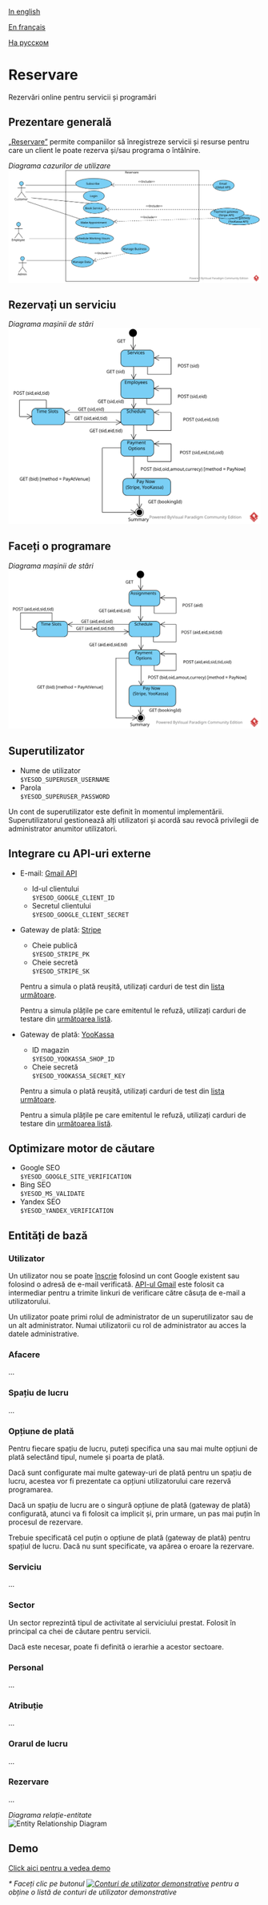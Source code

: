 [In english](https://github.com/ciukstar/reservare/blob/master/README.md)

[En français](https://github.com/ciukstar/reservare/blob/master/README.fr.md)

[На русском](https://github.com/ciukstar/reservare/blob/master/README.ru.md)

# Reservare

Rezervări online pentru servicii și programări

## Prezentare generală 

[„Reservare”](https://reservarero-i4rimw5qwq-de.a.run.app) permite companiilor să înregistreze servicii și resurse pentru care un client le poate rezerva și/sau programa o întâlnire.  

*Diagrama cazurilor de utilizare*  
![Use Case Diagram](static/img/Reservare-UCD.svg)

## Rezervați un serviciu
*Diagrama mașinii de stări*  
![State Machine Diagram](static/img/Reservare-Book-Service-SMD.svg)

## Faceți o programare
*Diagrama mașinii de stări*  
![State Machine Diagram](static/img/Reservare-Make-Appointment-SMD.svg)

## Superutilizator
* Nume de utilizator  
  ```$YESOD_SUPERUSER_USERNAME```
* Parola  
  ```$YESOD_SUPERUSER_PASSWORD```
  
Un cont de superutilizator este definit în momentul implementării. Superutilizatorul gestionează alți utilizatori și acordă sau revocă privilegii de administrator anumitor utilizatori.

## Integrare cu API-uri externe

* E-mail: [Gmail API](https://developers.google.com/gmail/api/guides)

  * Id-ul clientului  
    ```$YESOD_GOOGLE_CLIENT_ID```
  * Secretul clientului  
    ```$YESOD_GOOGLE_CLIENT_SECRET```

* Gateway de plată: [Stripe](https://stripe.com/)
  * Cheie publică  
    ```$YESOD_STRIPE_PK```
  * Cheie secretă  
    ```$YESOD_STRIPE_SK```
    
  Pentru a simula o plată reușită, utilizați carduri de test din [lista următoare](https://stripe.com/docs/testing?testing-method=card-numbers#cards).

  Pentru a simula plățile pe care emitentul le refuză, utilizați carduri de testare din [următoarea listă](https://stripe.com/docs/testing?testing-method=card-numbers#declined-payments).

* Gateway de plată: [YooKassa](https://yookassa.ru/)
  * ID magazin  
    ```$YESOD_YOOKASSA_SHOP_ID```
  * Cheie secretă  
    ```$YESOD_YOOKASSA_SECRET_KEY```

  Pentru a simula o plată reușită, utilizați carduri de test din [lista următoare](https://yookassa.ru/developers/payment-acceptance/testing-and-going-live/testing#test-bank-card-success).

  Pentru a simula plățile pe care emitentul le refuză, utilizați carduri de testare din [următoarea listă](https://yookassa.ru/developers/payment-acceptance/testing-and-going-live/testing#test-bank-card-cancellation-details).

## Optimizare motor de căutare
* Google SEO  
  ```$YESOD_GOOGLE_SITE_VERIFICATION```
* Bing SEO  
  ```$YESOD_MS_VALIDATE```
* Yandex SEO  
  ```$YESOD_YANDEX_VERIFICATION```

## Entități de bază

### Utilizator
Un utilizator nou se poate [înscrie](https://reservarero-i4rimw5qwq-de.a.run.app/auth/login) folosind un cont Google existent sau folosind o adresă de e-mail verificată. [API-ul Gmail](https://developers.google.com/gmail/api/guides) este folosit ca intermediar pentru a trimite linkuri de verificare către căsuța de e-mail a utilizatorului.

Un utilizator poate primi rolul de administrator de un superutilizator sau de un alt administrator. Numai utilizatorii cu rol de administrator au acces la datele administrative.

### Afacere
...

### Spațiu de lucru
...

### Opțiune de plată
Pentru fiecare spațiu de lucru, puteți specifica una sau mai multe opțiuni de plată selectând tipul, numele și poarta de plată.

Dacă sunt configurate mai multe gateway-uri de plată pentru un spațiu de lucru, acestea vor fi prezentate ca opțiuni utilizatorului care rezervă programarea.

Dacă un spațiu de lucru are o singură opțiune de plată (gateway de plată) configurată, atunci va fi folosit ca implicit și, prin urmare, un pas mai puțin în procesul de rezervare.

Trebuie specificată cel puțin o opțiune de plată (gateway de plată) pentru spațiul de lucru. Dacă nu sunt specificate, va apărea o eroare la rezervare.

### Serviciu
...

### Sector
Un sector reprezintă tipul de activitate al serviciului prestat. Folosit în principal ca chei de căutare pentru servicii.

Dacă este necesar, poate fi definită o ierarhie a acestor sectoare.

### Personal
...

### Atribuție
...

### Orarul de lucru
...

### Rezervare
...


*Diagrama relație-entitate*  
![Entity Relationship Diagram](static/img/Reservare-ERD.svg)

## Demo

[Click aici pentru a vedea demo](https://reservarero-i4rimw5qwq-de.a.run.app)

_* Faceți clic pe butonul [![Conturi de utilizator demonstrative](demo/button-demo-accounts.png)](https://reservarero-i4rimw5qwq-de.a.run.app/auth/login) pentru a obține o listă de conturi de utilizator demonstrative_
